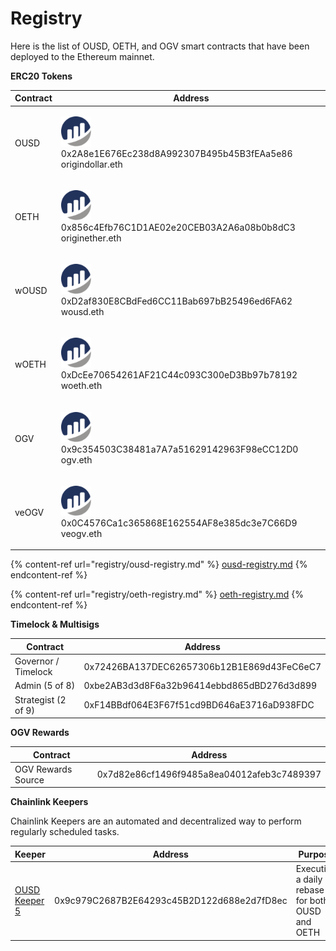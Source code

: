 # Registry

Here is the list of OUSD, OETH, and OGV smart contracts that have been deployed to the Ethereum mainnet.&#x20;

**ERC20 Tokens**

| Contract | Address                                                                                                                                                                                                                                      |
| -------- | -------------------------------------------------------------------------------------------------------------------------------------------------------------------------------------------------------------------------------------------- |
| OUSD     | <p><a href="https://etherscan.io/address/0x2A8e1E676Ec238d8A992307B495b45B3fEAa5e86"><img src="../.gitbook/assets/image (16).png" alt="" data-size="line"></a> 0x2A8e1E676Ec238d8A992307B495b45B3fEAa5e86<br>origindollar.eth | ousd.eth</p> |
| OETH     | <p><a href="https://etherscan.io/address/0x856c4Efb76C1D1AE02e20CEB03A2A6a08b0b8dC3"><img src="../.gitbook/assets/image (2) (1).png" alt="" data-size="line"></a> 0x856c4Efb76C1D1AE02e20CEB03A2A6a08b0b8dC3<br>originether.eth</p>          |
| wOUSD    | <p><a href="https://etherscan.io/address/0xD2af830E8CBdFed6CC11Bab697bB25496ed6FA62"><img src="../.gitbook/assets/image (24).png" alt="" data-size="line"></a> 0xD2af830E8CBdFed6CC11Bab697bB25496ed6FA62<br>wousd.eth</p>                   |
| wOETH    | <p><a href="https://etherscan.io/address/0xDcEe70654261AF21C44c093C300eD3Bb97b78192"><img src="../.gitbook/assets/image (8).png" alt="" data-size="line"></a> 0xDcEe70654261AF21C44c093C300eD3Bb97b78192<br>woeth.eth</p>                    |
| OGV      | <p><a href="https://etherscan.io/address/0x9c354503C38481a7A7a51629142963F98eCC12D0"><img src="../.gitbook/assets/image (25) (1).png" alt="" data-size="line"></a> 0x9c354503C38481a7A7a51629142963F98eCC12D0<br>ogv.eth</p>                 |
| veOGV    | <p><a href="https://etherscan.io/address/0x0C4576Ca1c365868E162554AF8e385dc3e7C66D9"><img src="../.gitbook/assets/image (10) (2).png" alt="" data-size="line"></a> 0x0C4576Ca1c365868E162554AF8e385dc3e7C66D9<br>veogv.eth</p>               |

{% content-ref url="registry/ousd-registry.md" %}
[ousd-registry.md](registry/ousd-registry.md)
{% endcontent-ref %}

{% content-ref url="registry/oeth-registry.md" %}
[oeth-registry.md](registry/oeth-registry.md)
{% endcontent-ref %}

**Timelock & Multisigs**

| Contract            | Address                                     |
| ------------------- | ------------------------------------------- |
| Governor / Timelock | 0x72426BA137DEC62657306b12B1E869d43FeC6eC7  |
| Admin (5 of 8)      | 0xbe2AB3d3d8F6a32b96414ebbd865dBD276d3d899  |
| Strategist (2 of 9) | 0xF14BBdf064E3F67f51cd9BD646aE3716aD938FDC  |

**OGV Rewards**

| Contract           | Address                                    |
| ------------------ | ------------------------------------------ |
| OGV Rewards Source | 0x7d82e86cf1496f9485a8ea04012afeb3c7489397 |

**Chainlink Keepers**

Chainlink Keepers are an automated and decentralized way to perform regularly scheduled tasks.

| Keeper                                                                                                                               | Address                                    | Purpose                                         |
| ------------------------------------------------------------------------------------------------------------------------------------ | ------------------------------------------ | ----------------------------------------------- |
| [OUSD Keeper 5](https://automation.chain.link/mainnet/80310800131671020338601273445439145162738398695605141883575959303659215247238) | 0x9c979C2687B2E64293c45B2D122d688e2d7fD8ec | Executing a daily rebase for both OUSD and OETH |
